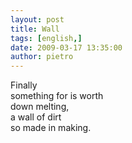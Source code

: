 ```yaml
---
layout: post
title: Wall
tags: [english,]
date: 2009-03-17 13:35:00
author: pietro
---
```

Finally<br/>something for is worth<br/>down melting,<br/>a wall of dirt<br/>so made in making.
